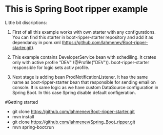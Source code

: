 # This is Spring Boot ripper example

Little bit discriptions:

1) First of all this example works with own starter with any configurations. 
You can find this starter in boot-ripper-starter repository and add it as dependancy in pom.xml (https://github.com/lahmenev/Boot-ripper-starter.git).

2) This example contains DeveloperService bean with schediling. It crates only with active profile "DEV" (@Profile("DEV")).
boot-ripper-starter responsible for logic sets activ profile. 

3) Next stage is adding bean ProdNotificationListener. It has the same name as boot-ripper-starter bean that responsible for 
sending email on console. It is same logic as we have custom DataSource configuration in Spring Boot. In this case Spring disable default configeration.


#Getting started


- git clone https://github.com/lahmenev/Boot-ripper-starter.git
- mvn install
- git clone https://github.com/lahmenev/Spring_Boot_ripper.git
- mvn spring-boot:run
